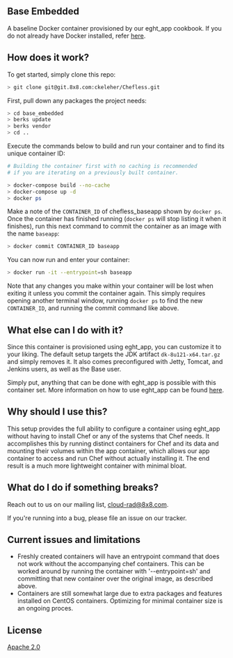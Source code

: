 ## Base Embedded

A baseline Docker container provisioned by our eght_app cookbook. If you do not already have Docker installed, refer [here](https://www.docker.com/community-edition).

## How does it work?

To get started, simply clone this repo:

```bash
> git clone git@git.8x8.com:ckeleher/Chefless.git
```

First, pull down any packages the project needs:

```bash
> cd base_embedded
> berks update
> berks vendor
> cd ..
```

Execute the commands below to build and run your container and to find its unique container ID:

```bash
# Building the container first with no caching is recommended
# if you are iterating on a previously built container.

> docker-compose build --no-cache
> docker-compose up -d
> docker ps
```

Make a note of the `CONTAINER_ID` of chefless_baseapp shown by `docker ps`. Once the container has finished running (`docker ps` will stop listing it when it finishes), run this next command to commit the container as an image with the name `baseapp`:

```bash
> docker commit CONTAINER_ID baseapp
```

You can now run and enter your container:

```bash
> docker run -it --entrypoint=sh baseapp
```
Note that any changes you make within your container will be lost when exiting it unless you commit the container again. This simply requires opening another terminal window, running `docker ps` to find the new `CONTAINER_ID`, and running the commit command like above.

## What else can I do with it?

Since this container is provisioned using eght\_app, you can customize it to your liking. The default setup targets the JDK artifact `dk-8u121-x64.tar.gz` and simply removes it. It also comes preconfigured with Jetty, Tomcat, and Jenkins users, as well as the Base user.

Simply put, anything that can be done with eght\_app is possible with this container set. More information on how to use eght\_app can be found [here](https://git.8x8.com/auto/chef/src/site-cookbooks).

## Why should I use this?

This setup provides the full ability to configure a container using eght\_app without having to install Chef or any of the systems that Chef needs. It accomplishes this by running distinct containers for Chef and its data and mounting their volumes within the app container, which allows our app container to access and run Chef without actually installing it. The end result is a much more lightweight container with minimal bloat.

## What do I do if something breaks?


Reach out to us on our mailing list, cloud-rad@8x8.com.

If you're running into a bug, please file an issue on our tracker.

## Current issues and limitations
* Freshly created containers will have an entrypoint command that does not work without the accompanying chef containers. This can be worked around by running the container with '--entrypoint=sh' and committing that new container over the original image, as described above.
* Containers are still somewhat large due to extra packages and features installed on CentOS containers. Optimizing for minimal container size is an ongoing proces.

## License

[Apache 2.0](LICENSE.md)